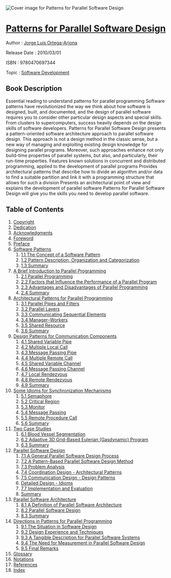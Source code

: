 ![Cover image for Patterns for Parallel Software Design](https://imgdetail.ebookreading.net/cover/cover/software_development/EB9780470697344.jpg)

[Patterns for Parallel Software Design](https://ebookreading.net/view/book/Patterns+for+Parallel+Software+Design-EB9780470697344_1.html "Patterns for Parallel Software Design")
====================================================================================================================

Author : [Jorge Luis Ortega-Arjona](https://ebookreading.net/search/author/Jorge+Luis+Ortega-Arjona)

Release Date : 2010/03/01

ISBN : 9780470697344

Topic : [Software Development](https://ebookreading.net/search/category/software-development)

Book Description
-----------------

Essential reading to understand patterns for parallel programming
Software patterns have revolutionized the way we think about how software is designed, built, and documented, and the design of parallel software requires you to consider other particular design aspects and special skills. From clusters to supercomputers, success heavily depends on the design skills of software developers.
Patterns for Parallel Software Design presents a pattern-oriented software architecture approach to parallel software design. This approach is not a design method in the classic sense, but a new way of managing and exploiting existing design knowledge for designing parallel programs. Moreover, such approaches enhance not only build-time properties of parallel systems, but also, and particularly, their run-time properties.
Features known solutions in concurrent and distributed programming, applied to the development of parallel programs
Provides architectural patterns that describe how to divide an algorithm and/or data to find a suitable partition and link it with a programming structure that allows for such a division
Presents an architectural point of view and explains the development of parallel software
Patterns for Parallel Software Design will give you the skills you need to develop parallel software.
              
Table of Contents
-----------------

1. [Copyright](https://ebookreading.net/view/book/Patterns+for+Parallel+Software+Design-EB9780470697344_1.html)
1. [Dedication](https://ebookreading.net/view/book/Patterns+for+Parallel+Software+Design-EB9780470697344_2.html)
1. [Acknowledgments](https://ebookreading.net/view/book/Patterns+for+Parallel+Software+Design-EB9780470697344_3.html)
1. [Foreword](https://ebookreading.net/view/book/Patterns+for+Parallel+Software+Design-EB9780470697344_4.html)
1. [Preface](https://ebookreading.net/view/book/Patterns+for+Parallel+Software+Design-EB9780470697344_5.html)
1. [Software Patterns](https://ebookreading.net/view/book/Patterns+for+Parallel+Software+Design-EB9780470697344_6.html)
    1. [1.1 The Concept of a Software Pattern](https://ebookreading.net/view/book/Patterns+for+Parallel+Software+Design-EB9780470697344_7.html)
    1. [1.2 Pattern Description, Organization and Categorization](https://ebookreading.net/view/book/Patterns+for+Parallel+Software+Design-EB9780470697344_8.html)
    1. [1.3 Summary](https://ebookreading.net/view/book/Patterns+for+Parallel+Software+Design-EB9780470697344_9.html)
1. [A Brief Introduction to Parallel Programming](https://ebookreading.net/view/book/Patterns+for+Parallel+Software+Design-EB9780470697344_10.html)
    1. [2.1 Parallel Programming](https://ebookreading.net/view/book/Patterns+for+Parallel+Software+Design-EB9780470697344_11.html)
    1. [2.2 Factors that Influence the Performance of a Parallel Program](https://ebookreading.net/view/book/Patterns+for+Parallel+Software+Design-EB9780470697344_12.html)
    1. [2.3 Advantages and Disadvantages of Parallel Programming](https://ebookreading.net/view/book/Patterns+for+Parallel+Software+Design-EB9780470697344_13.html)
    1. [2.4 Summary](https://ebookreading.net/view/book/Patterns+for+Parallel+Software+Design-EB9780470697344_14.html)
1. [Architectural Patterns for Parallel Programming](https://ebookreading.net/view/book/Patterns+for+Parallel+Software+Design-EB9780470697344_15.html)
    1. [3.1 Parallel Pipes and Filters](https://ebookreading.net/view/book/Patterns+for+Parallel+Software+Design-EB9780470697344_16.html)
    1. [3.2 Parallel Layers](https://ebookreading.net/view/book/Patterns+for+Parallel+Software+Design-EB9780470697344_17.html)
    1. [3.3 Communicating Sequential Elements](https://ebookreading.net/view/book/Patterns+for+Parallel+Software+Design-EB9780470697344_18.html)
    1. [3.4 Manager–Workers](https://ebookreading.net/view/book/Patterns+for+Parallel+Software+Design-EB9780470697344_19.html)
    1. [3.5 Shared Resource](https://ebookreading.net/view/book/Patterns+for+Parallel+Software+Design-EB9780470697344_20.html)
    1. [3.6 Summary](https://ebookreading.net/view/book/Patterns+for+Parallel+Software+Design-EB9780470697344_21.html)
1. [Design Patterns for Communication Components](https://ebookreading.net/view/book/Patterns+for+Parallel+Software+Design-EB9780470697344_22.html)
    1. [4.1 Shared Variable Pipe](https://ebookreading.net/view/book/Patterns+for+Parallel+Software+Design-EB9780470697344_23.html)
    1. [4.2 Multiple Local Call](https://ebookreading.net/view/book/Patterns+for+Parallel+Software+Design-EB9780470697344_24.html)
    1. [4.3 Message Passing Pipe](https://ebookreading.net/view/book/Patterns+for+Parallel+Software+Design-EB9780470697344_25.html)
    1. [4.4 Multiple Remote Call](https://ebookreading.net/view/book/Patterns+for+Parallel+Software+Design-EB9780470697344_26.html)
    1. [4.5 Shared Variable Channel](https://ebookreading.net/view/book/Patterns+for+Parallel+Software+Design-EB9780470697344_27.html)
    1. [4.6 Message Passing Channel](https://ebookreading.net/view/book/Patterns+for+Parallel+Software+Design-EB9780470697344_28.html)
    1. [4.7 Local Rendezvous](https://ebookreading.net/view/book/Patterns+for+Parallel+Software+Design-EB9780470697344_29.html)
    1. [4.8 Remote Rendezvous](https://ebookreading.net/view/book/Patterns+for+Parallel+Software+Design-EB9780470697344_30.html)
    1. [4.9 Summary](https://ebookreading.net/view/book/Patterns+for+Parallel+Software+Design-EB9780470697344_31.html)
1. [Some Idioms for Synchronization Mechanisms](https://ebookreading.net/view/book/Patterns+for+Parallel+Software+Design-EB9780470697344_32.html)
    1. [5.1 Semaphore](https://ebookreading.net/view/book/Patterns+for+Parallel+Software+Design-EB9780470697344_33.html)
    1. [5.2 Critical Region](https://ebookreading.net/view/book/Patterns+for+Parallel+Software+Design-EB9780470697344_34.html)
    1. [5.3 Monitor](https://ebookreading.net/view/book/Patterns+for+Parallel+Software+Design-EB9780470697344_35.html)
    1. [5.4 Message Passing](https://ebookreading.net/view/book/Patterns+for+Parallel+Software+Design-EB9780470697344_36.html)
    1. [5.5 Remote Procedure Call](https://ebookreading.net/view/book/Patterns+for+Parallel+Software+Design-EB9780470697344_37.html)
    1. [5.6 Summary](https://ebookreading.net/view/book/Patterns+for+Parallel+Software+Design-EB9780470697344_38.html)
1. [Two Case Studies](https://ebookreading.net/view/book/Patterns+for+Parallel+Software+Design-EB9780470697344_39.html)
    1. [6.1 Blood Vessel Segmentation](https://ebookreading.net/view/book/Patterns+for+Parallel+Software+Design-EB9780470697344_40.html)
    1. [6.2 Adaptive 3D Grid-Based Eulerian (Gasdynamic) Program](https://ebookreading.net/view/book/Patterns+for+Parallel+Software+Design-EB9780470697344_41.html)
    1. [6.3 Summary](https://ebookreading.net/view/book/Patterns+for+Parallel+Software+Design-EB9780470697344_42.html)
1. [Parallel Software Design](https://ebookreading.net/view/book/Patterns+for+Parallel+Software+Design-EB9780470697344_43.html)
    1. [7.1 A General Parallel Software Design Process](https://ebookreading.net/view/book/Patterns+for+Parallel+Software+Design-EB9780470697344_44.html)
    1. [7.2 A Pattern-Based Parallel Software Design Method](https://ebookreading.net/view/book/Patterns+for+Parallel+Software+Design-EB9780470697344_45.html)
    1. [7.3 Problem Analysis](https://ebookreading.net/view/book/Patterns+for+Parallel+Software+Design-EB9780470697344_46.html)
    1. [7.4 Coordination Design - Architectural Patterns](https://ebookreading.net/view/book/Patterns+for+Parallel+Software+Design-EB9780470697344_47.html)
    1. [7.5 Communication Design - Design Patterns](https://ebookreading.net/view/book/Patterns+for+Parallel+Software+Design-EB9780470697344_48.html)
    1. [Detailed Design - Idioms](https://ebookreading.net/view/book/Patterns+for+Parallel+Software+Design-EB9780470697344_49.html)
    1. [7.7 Implementation and Evaluation](https://ebookreading.net/view/book/Patterns+for+Parallel+Software+Design-EB9780470697344_50.html)
    1. [Summary](https://ebookreading.net/view/book/Patterns+for+Parallel+Software+Design-EB9780470697344_51.html)
1. [Parallel Software Architecture](https://ebookreading.net/view/book/Patterns+for+Parallel+Software+Design-EB9780470697344_52.html)
    1. [8.1 A Definition of Parallel Software Architecture](https://ebookreading.net/view/book/Patterns+for+Parallel+Software+Design-EB9780470697344_53.html)
    1. [8.2 Parallel Software Design](https://ebookreading.net/view/book/Patterns+for+Parallel+Software+Design-EB9780470697344_54.html)
    1. [8.3 Summary](https://ebookreading.net/view/book/Patterns+for+Parallel+Software+Design-EB9780470697344_55.html)
1. [Directions in Patterns for Parallel Programming](https://ebookreading.net/view/book/Patterns+for+Parallel+Software+Design-EB9780470697344_56.html)
    1. [9.1 The Situation in Software Design](https://ebookreading.net/view/book/Patterns+for+Parallel+Software+Design-EB9780470697344_57.html)
    1. [9.2 Design Experience and Techniques](https://ebookreading.net/view/book/Patterns+for+Parallel+Software+Design-EB9780470697344_58.html)
    1. [9.3 A Tangible Description for Parallel Software Systems](https://ebookreading.net/view/book/Patterns+for+Parallel+Software+Design-EB9780470697344_59.html)
    1. [9.4 The Need for Measurement in Parallel Software Design](https://ebookreading.net/view/book/Patterns+for+Parallel+Software+Design-EB9780470697344_60.html)
    1. [9.5 Final Remarks](https://ebookreading.net/view/book/Patterns+for+Parallel+Software+Design-EB9780470697344_61.html)
1. [Glossary](https://ebookreading.net/view/book/Patterns+for+Parallel+Software+Design-EB9780470697344_62.html)
1. [Notations](https://ebookreading.net/view/book/Patterns+for+Parallel+Software+Design-EB9780470697344_63.html)
1. [References](https://ebookreading.net/view/book/Patterns+for+Parallel+Software+Design-EB9780470697344_64.html)
1. [Index](https://ebookreading.net/view/book/Patterns+for+Parallel+Software+Design-EB9780470697344_76.html)
